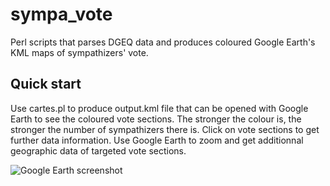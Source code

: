 # sympa_vote
Perl scripts that parses DGEQ data and produces coloured Google Earth's KML maps of sympathizers' vote.

Quick start
-----------
Use cartes.pl to produce output.kml file that can be opened with Google Earth to see the coloured vote sections. The stronger the colour is, the stronger the number of sympathizers there is. Click on vote sections to get further data information. Use Google Earth to zoom and get additionnal geographic data of targeted vote sections.

![Google Earth screenshot](http://i.imgur.com/P2LMHYb.png)
